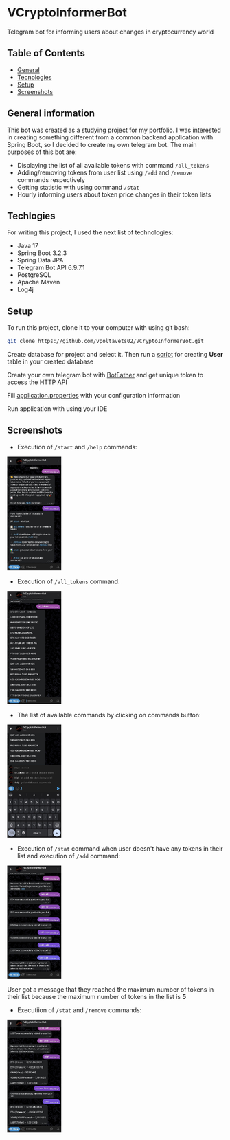 # VCryptoInformerBot

Telegram bot for informing users about changes in cryptocurrency world

## Table of Contents
* [General](#general-information)
* [Tecnologies](#techlogies)
* [Setup](#setup)
* [Screenshots](#screenshots)

## General information
This bot was created as a studying project for my portfolio. I was interested in creating something different from a common backend application with Spring Boot, so I decided to create my own telegram bot. The main purposes of this bot are:
* Displaying the list of all available tokens with command `/all_tokens`
* Adding/removing tokens from user list using `/add` and `/remove` commands respectively
* Getting statistic with using command `/stat`
* Hourly informing users about token price changes in their token lists

## Techlogies
For writing this project, I used the next list of technologies:
* Java 17
* Spring Boot 3.2.3
* Spring Data JPA
* Telegram Bot API 6.9.7.1
* PostgreSQL
* Apache Maven
* Log4j

## Setup
To run this project, clone it to your computer with using git bash:
```bash
git clone https://github.com/vpoltavets02/VCryptoInformerBot.git
```
Create database for project and select it. Then run a [script](https://github.com/vpoltavets02/VCryptoInformerBot/blob/master/src/main/resources/schema.sql) for creating <b>User</b> table in your created database

Create your own telegram bot with [BotFather](https://t.me/botfather) and get unique token to access the HTTP API

Fill [application.properties](https://github.com/vpoltavets02/VCryptoInformerBot/blob/master/src/main/resources/application.properties) with your configuration information

Run application with using your IDE

## Screenshots
* Execution of `/start` and `/help` commands:

<img src="https://github.com/vpoltavets02/VCryptoInformerBot/blob/master/screenshots/1.jpg" width="25%" heigth="25%"/>

* Execution of `/all_tokens` command:

<img src="https://github.com/vpoltavets02/VCryptoInformerBot/blob/master/screenshots/2.jpg" width="25%" heigth="25%"/>

* The list of available commands by clicking on commands button:

<img src="https://github.com/vpoltavets02/VCryptoInformerBot/blob/master/screenshots/3.jpg" width="25%" heigth="25%"/>

* Execution of `/stat` command when user doesn't have any tokens in their list and execution of `/add` command:

<img src="https://github.com/vpoltavets02/VCryptoInformerBot/blob/master/screenshots/4.jpg" width="25%" heigth="25%"/>

User got a message that they reached the maximum number of tokens in their list because the maximum number of tokens in the list is <b>5</b>

* Executiion of `/stat` and `/remove` commands:

<img src="https://github.com/vpoltavets02/VCryptoInformerBot/blob/master/screenshots/5.jpg" width="25%" heigth="25%"/>
